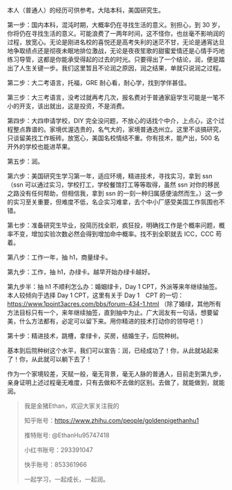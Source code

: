 本人（普通人）的经历可供参考。大陆本科，美国研究生。

第一步：国内本科，混沌时期，大概率仍在寻找生活的意义。别担心，到 30 岁，你将仍在寻找生活的意义。可能浪费了一两年时间，这不怪你，也丝毫不影响润的过程，放宽心。无论是刚进名校的喜悦还是高考失利的迷茫不甘，无论是通宵达旦地争取绩点还是彻夜未眠地排位激战，无论是夜夜笙歌的甜蜜爱情还是心情手巧地练习导管，这都是你能承受得起的过去的时光。只要得出了一个结论，润，便是踏出了人生关键一步。我们这里暂且不论润之原因，润之结果，单就只说润之过程。

第二步：大二考语言，托福，GRE 耐心看，耐心学，找到学伴甚佳。

第三步：大三考语言，没考过就再考几次，报名费对于普通家庭学生可能是一笔不小的开支，该出就出，这是投资，不是消费。

第四步：大四申请学校，DIY 完全没问题，不放心的话找个中介，上点心，这个过程整点靠谱的。家境优渥选贵的，名气大的，家境普通选州立。这里不谈搞研究，只谈留美找工作板砖。放宽心，美国名校情结不重。你有技术，能产出，500 名开外的学校也能进苹果。

第五步：润。

第六步：美国研究生学习第一年，适应环境，精进技术，寻找实习，拿到 ssn（ssn 可以通过实习，学校打工，学校餐馆打工等等取得，虽然 ssn 对你的移民之路没有任何帮助，但相信我，拿到 ssn 的一刻一种归属感便油然而生。）这一步的实习至关重要，但难度不低，名企实习难拿，去个中小厂感受美国工作氛围也不错。

第七步：准备研究生毕业，投简历找全职，疯狂投，明确找工作是个概率问题，概率不变，增加实验次数必然会得到增加命中概率。找不到全职就去 ICC，CCC 苟着。

第八步：工作一年，抽 h1，商量绿卡。

第九步：工作，抽 h1，办绿卡。越早开始办绿卡越好。

第九步半：抽 h1 不顺利怎么办：婚姻绿卡，Day 1 CPT，外派等来年继续抽签。本人较倾向于选择 Day 1 CPT，这里有关于 Day 1　CPT 的一切：<https://www.1point3acres.com/bbs/forum-434-1.html>
  （除了婚绿，其他所有方法目标只有一个，来年继续抽签，直到抽中为止。广大润友有一句话，想要留美，什么方法都有，必定可以留下来。用你精进的技术打动你的领导吧！）

第十步：精进技术，跳槽，拿绿卡，买房，结婚生子，后院种树。

基本到后院种树这个水平，我们可以宣告：润，已经成功了！你，从此就站起来了！你，从此就可以躺下去了！

作为一个家境较差，天赋一般，毫无背景，毫无人脉的普通人，目前走到第九步，亲身证明上述过程毫无难度，只有去做和不去做的区别。去做了，就能做到，就能润。

>我是金猪Ethan，欢迎大家关注我的
>
>知乎账号：<https://www.zhihu.com/people/goldenpigethanhu1>
>
>推特账号: @EthanHu95747418
>
>小红书账号：293391047
>
>快手账号：853361966
>
>一起学习，一起成长，一起润。

